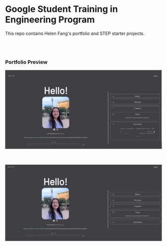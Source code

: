 # Google Student Training in Engineering Program

This repo contains Helen  Fang's portfolio and STEP starter projects.  
<br />
<br />
<br />

### Portfolio Preview

![Commments Section of Portfolio](/readme/portfolio-comments.png)
<br />
<br />
<br />

![Animated Dropdown Demonstration](/readme/portfolio-dropdown.gif)
